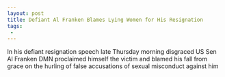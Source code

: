 ```yaml
---
layout: post
title: Defiant Al Franken Blames Lying Women for His Resignation
tags:
 -
---
```

In his defiant resignation speech late Thursday morning disgraced US Sen Al Franken DMN proclaimed himself the victim and blamed his fall from grace on the hurling of false accusations of sexual misconduct against him
